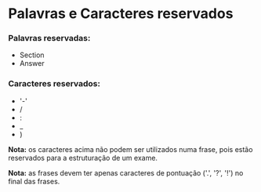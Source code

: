 # Palavras e Caracteres reservados

### Palavras reservadas:
- Section
- Answer

### Caracteres reservados:
- '-'
- /
- :
- _
- )

**Nota:** os caracteres acima não podem ser utilizados numa frase, pois estão reservados para a estruturação de um exame.

**Nota:** as frases devem ter apenas caracteres de pontuação ('.', '?', '!') no final das frases.